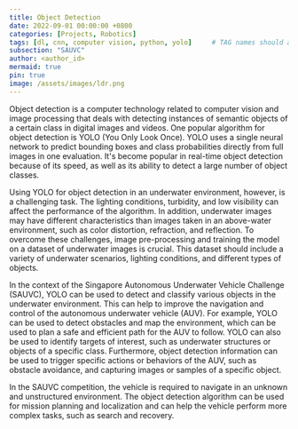 ```yaml
---
title: Object Detection
date: 2022-09-01 00:00:00 +0800
categories: [Projects, Robotics]
tags: [dl, cnn, computer vision, python, yolo]     # TAG names should always be lowercase
subsection: "SAUVC"
author: <author_id>
mermaid: true
pin: true
image: /assets/images/ldr.png
---
```


Object detection is a computer technology related to computer vision and image processing that deals with detecting instances of semantic objects of a certain class in digital images and videos. One popular algorithm for object detection is YOLO (You Only Look Once). YOLO uses a single neural network to predict bounding boxes and class probabilities directly from full images in one evaluation. It's become popular in real-time object detection because of its speed, as well as its ability to detect a large number of object classes.

Using YOLO for object detection in an underwater environment, however, is a challenging task. The lighting conditions, turbidity, and low visibility can affect the performance of the algorithm. In addition, underwater images may have different characteristics than images taken in an above-water environment, such as color distortion, refraction, and reflection. To overcome these challenges, image pre-processing and training the model on a dataset of underwater images is crucial. This dataset should include a variety of underwater scenarios, lighting conditions, and different types of objects.

In the context of the Singapore Autonomous Underwater Vehicle Challenge (SAUVC), YOLO can be used to detect and classify various objects in the underwater environment. This can help to improve the navigation and control of the autonomous underwater vehicle (AUV). For example, YOLO can be used to detect obstacles and map the environment, which can be used to plan a safe and efficient path for the AUV to follow. YOLO can also be used to identify targets of interest, such as underwater structures or objects of a specific class. Furthermore, object detection information can be used to trigger specific actions or behaviors of the AUV, such as obstacle avoidance, and capturing images or samples of a specific object.

In the SAUVC competition, the vehicle is required to navigate in an unknown and unstructured environment. The object detection algorithm can be used for mission planning and localization and can help the vehicle perform more complex tasks, such as search and recovery.